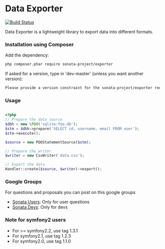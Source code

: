 Data Exporter
=============

[![Build Status](https://secure.travis-ci.org/sonata-project/exporter.png)](https://secure.travis-ci.org/#!/sonata-project/exporter)


Data Exporter is a lightweight library to export data into different formats.

### Installation using Composer

Add the dependency:

```bash
php composer.phar require sonata-project/exporter
```

If asked for a version, type in 'dev-master' (unless you want another version):

```bash
Please provide a version constraint for the sonata-project/exporter requirement: dev-master
```

### Usage

```php

<?php
// Prepare the data source
$dbh = new \PDO('sqlite:foo.db');
$stm = $dbh->prepare('SELECT id, username, email FROM user');
$stm->execute();

$source = new PDOStatementSource($stm);

// Prepare the writer
$writer = new CsvWriter('data.csv');

// Export the data
Handler::create($source, $writer)->export();

```

### Google Groups

For questions and proposals you can post on this google groups

* [Sonata Users](https://groups.google.com/group/sonata-users): Only for user questions
* [Sonata Devs](https://groups.google.com/group/sonata-devs): Only for devs
 

### Note for symfony2 users

* For >= symfony2.2, use tag 1.3.1
* For symfony2.1, use tag 1.2.3
* For symfony2.0, use tag 1.1.0
